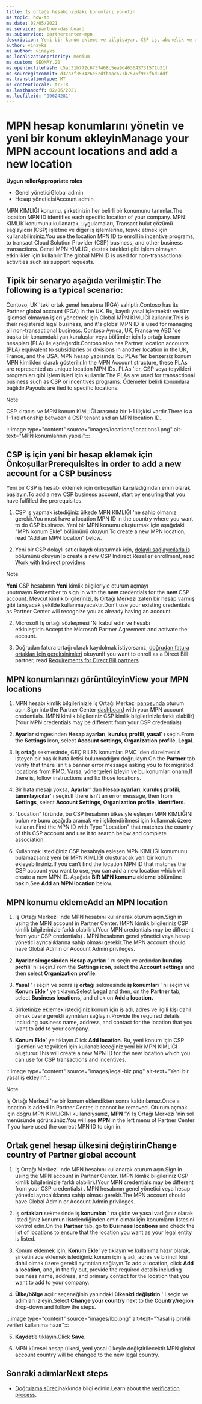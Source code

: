 ```yaml
---
title: İş ortağı hesabınızdaki konumları yönetin
ms.topic: how-to
ms.date: 02/05/2021
ms.service: partner-dashboard
ms.subservice: partnercenter-mpn
description: Yeni bir konum ekleme ve bilgisayar, CSP iş, abonelik ve diğer işlemlerde MPN KIMLIĞI 'nin nasıl kullanıldığını öğrenin.
author: vinayks
ms.author: vinayks
ms.localizationpriority: medium
ms.custom: SEOMAY.20
ms.openlocfilehash: c5ac31b772c6757468c5ea9d463643731571b31f
ms.sourcegitcommit: d37a3f353426e52dfbbac577b7576f9c3f6d2ddf
ms.translationtype: MT
ms.contentlocale: tr-TR
ms.lasthandoff: 02/06/2021
ms.locfileid: "99624281"
---
```

# <a name="manage-your-mpn-account-locations-and-add-a-new-location"></a><span data-ttu-id="d2599-103">MPN hesap konumlarını yönetin ve yeni bir konum ekleyin</span><span class="sxs-lookup"><span data-stu-id="d2599-103">Manage your MPN account locations and add a new location</span></span>


<span data-ttu-id="d2599-104">**Uygun roller**</span><span class="sxs-lookup"><span data-stu-id="d2599-104">**Appropriate roles**</span></span>

- <span data-ttu-id="d2599-105">Genel yönetici</span><span class="sxs-lookup"><span data-stu-id="d2599-105">Global admin</span></span>
- <span data-ttu-id="d2599-106">Hesap yöneticisi</span><span class="sxs-lookup"><span data-stu-id="d2599-106">Account admin</span></span>

<span data-ttu-id="d2599-107">MPN KIMLIĞI konumu, şirketinizin her belirli bir konumunu tanımlar.</span><span class="sxs-lookup"><span data-stu-id="d2599-107">The location MPN ID identifies each specific location of your company.</span></span> <span data-ttu-id="d2599-108">MPN KIMLIK konumunu kullanarak, uygulamaları, Transact bulut çözümü sağlayıcısı (CSP) işletme ve diğer iş işlemlerine, teşvik etmek için kullanabilirsiniz.</span><span class="sxs-lookup"><span data-stu-id="d2599-108">You use the location MPN ID to enroll in incentive programs, to transact Cloud Solution Provider (CSP) business, and other business transactions.</span></span> <span data-ttu-id="d2599-109">Genel MPN KIMLIĞI, destek istekleri gibi işlem olmayan etkinlikler için kullanılır.</span><span class="sxs-lookup"><span data-stu-id="d2599-109">The global MPN ID is used for non-transactional activities such as support requests.</span></span>

## <a name="the-following-is-a-typical-scenario"></a><span data-ttu-id="d2599-110">Tipik bir senaryo aşağıda verilmiştir:</span><span class="sxs-lookup"><span data-stu-id="d2599-110">The following is a typical scenario:</span></span>

<span data-ttu-id="d2599-111">Contoso, UK 'teki ortak genel hesabına (PGA) sahiptir.</span><span class="sxs-lookup"><span data-stu-id="d2599-111">Contoso has its Partner global account (PGA) in the UK.</span></span> <span data-ttu-id="d2599-112">Bu, kayıtlı yasal işletmektir ve tüm işlemsel olmayan işleri yönetmek için Global MPN KIMLIĞI kullanılır.</span><span class="sxs-lookup"><span data-stu-id="d2599-112">This is their registered legal business, and it's global MPN ID is used for managing all non-transactional business.</span></span> <span data-ttu-id="d2599-113">Contoso Ayrıca, UK, Fransa ve ABD 'de başka bir konumdaki yan kuruluşlar veya bölümler için Iş ortağı konum hesapları (PLA) ile eşdeğerdir.</span><span class="sxs-lookup"><span data-stu-id="d2599-113">Contoso also has Partner location accounts (PLA) equivalent to subsidiaries or divisions in another location in the UK, France, and the USA.</span></span> <span data-ttu-id="d2599-114">MPN hesap yapısında, bu PLAs 'ler benzersiz konum MPN kimlikleri olarak gösterilir.</span><span class="sxs-lookup"><span data-stu-id="d2599-114">In the MPN Account structure, these PLAs are represented as unique location MPN IDs.</span></span> <span data-ttu-id="d2599-115">PLAs 'ler, CSP veya teşvikleri programları gibi işlem işleri için kullanılır.</span><span class="sxs-lookup"><span data-stu-id="d2599-115">The PLAs are used for transactional business such as CSP or incentives programs.</span></span> <span data-ttu-id="d2599-116">Ödemeler belirli konumlara bağlıdır.</span><span class="sxs-lookup"><span data-stu-id="d2599-116">Payouts are tied to specific locations.</span></span> 

>[!NOTE]
><span data-ttu-id="d2599-117">CSP kiracısı ve MPN konum KIMLIĞI arasında bir 1-1 ilişkisi vardır.</span><span class="sxs-lookup"><span data-stu-id="d2599-117">There is a 1-1 relationship between a CSP tenant and an MPN location ID.</span></span>

:::image type="content" source="images/locations/locations1.png" alt-text="MPN konumlarının yapısı":::

## <a name="prerequisites-in-order-to-add-a-new-account-for-a-csp-business"></a><span data-ttu-id="d2599-119">CSP iş için yeni bir hesap eklemek için Önkoşullar</span><span class="sxs-lookup"><span data-stu-id="d2599-119">Prerequisites in order to add a new account for a CSP business</span></span>

<span data-ttu-id="d2599-120">Yeni bir CSP iş hesabı eklemek için önkoşulları karşıladığından emin olarak başlayın.</span><span class="sxs-lookup"><span data-stu-id="d2599-120">To add a new CSP business account, start by ensuring that you have fulfilled the prerequisites.</span></span>

1. <span data-ttu-id="d2599-121">CSP iş yapmak istediğiniz ülkede MPN KIMLIĞI 'ne sahip olmanız gerekir.</span><span class="sxs-lookup"><span data-stu-id="d2599-121">You must have a location MPN ID in the country where you want to do CSP business.</span></span> <span data-ttu-id="d2599-122">Yeni bir MPN konumu oluşturmak için aşağıdaki "MPN konum Ekle" bölümünü okuyun.</span><span class="sxs-lookup"><span data-stu-id="d2599-122">To create a new MPN location, read “Add an MPN location” below.</span></span>
  
1. <span data-ttu-id="d2599-123">Yeni bir CSP dolaylı satıcı kaydı oluşturmak için, [dolaylı sağlayıcılarla iş](indirect-reseller-tasks-in-partner-center.md#get-started) bölümünü okuyun</span><span class="sxs-lookup"><span data-stu-id="d2599-123">To create a new CSP Indirect Reseller enrollment, read [Work with Indirect providers](indirect-reseller-tasks-in-partner-center.md#get-started)</span></span> 

>[!NOTE] 
 ><span data-ttu-id="d2599-124">**Yeni** CSP hesabının **Yeni** kimlik bilgileriyle oturum açmayı unutmayın.</span><span class="sxs-lookup"><span data-stu-id="d2599-124">Remember to sign in with the **new** credentials for the **new** CSP account.</span></span> <span data-ttu-id="d2599-125">Mevcut kimlik bilgilerinizi, Iş Ortağı Merkezi zaten bir hesap varmış gibi tanıyacak şekilde kullanmayacaktır.</span><span class="sxs-lookup"><span data-stu-id="d2599-125">Don't use your existing credentials as Partner Center will recognize you as already having an account.</span></span>

2. <span data-ttu-id="d2599-126">Microsoft Iş ortağı sözleşmesi 'Ni kabul edin ve hesabı etkinleştirin.</span><span class="sxs-lookup"><span data-stu-id="d2599-126">Accept the Microsoft Partner Agreement and activate the account.</span></span>

1. <span data-ttu-id="d2599-127">Doğrudan fatura ortağı olarak kaydolmak istiyorsanız, [doğrudan fatura ortakları Için gereksinimleri](direct-partner-new-requirements.md) okuyun</span><span class="sxs-lookup"><span data-stu-id="d2599-127">If you want to enroll as a Direct Bill partner, read [Requirements for Direct Bill partners](direct-partner-new-requirements.md)</span></span>

## <a name="view-your-mpn-locations"></a><span data-ttu-id="d2599-128">MPN konumlarınızı görüntüleyin</span><span class="sxs-lookup"><span data-stu-id="d2599-128">View your MPN locations</span></span>

1. <span data-ttu-id="d2599-129">MPN hesabı kimlik bilgilerinizle Iş Ortağı Merkezi [panosunda](https://partner.microsoft.com/dashboard/home) oturum açın.</span><span class="sxs-lookup"><span data-stu-id="d2599-129">Sign into the Partner Center [dashboard](https://partner.microsoft.com/dashboard/home) with your MPN account credentials.</span></span> <span data-ttu-id="d2599-130">(MPN kimlik bilgileriniz CSP kimlik bilgilerinizle farklı olabilir)</span><span class="sxs-lookup"><span data-stu-id="d2599-130">(Your MPN credentials may be different from your CSP credentials)</span></span> 
 
1. <span data-ttu-id="d2599-131">**Ayarlar** simgesinden **Hesap ayarları**, **kuruluş profili**, **yasal**' ı seçin.</span><span class="sxs-lookup"><span data-stu-id="d2599-131">From the **Settings** icon, select **Account settings**, **Organization profile**, **Legal**.</span></span> 

1. <span data-ttu-id="d2599-132">**Iş ortağı** sekmesinde, GEÇIRILEN konumları PMC 'den düzelmenizi isteyen bir başlık hata iletisi bulunmadığını doğrulayın.</span><span class="sxs-lookup"><span data-stu-id="d2599-132">On the **Partner** tab verify that there isn't a banner error message asking you to fix migrated locations from PMC.</span></span> <span data-ttu-id="d2599-133">Varsa, yönergeleri izleyin ve bu konumları onarın.</span><span class="sxs-lookup"><span data-stu-id="d2599-133">If there is, follow instructions and fix those locations.</span></span> 

3. <span data-ttu-id="d2599-134">Bir hata mesajı yoksa,  **Ayarlar**' dan  **Hesap ayarları**, **kuruluş profili**, **tanımlayıcılar**' ı seçin.</span><span class="sxs-lookup"><span data-stu-id="d2599-134">If there isn't an error message, then from  **Settings**, select  **Account Settings**, **Organization profile**, **Identifiers**.</span></span>

4. <span data-ttu-id="d2599-135">"Location" türünde, bu CSP hesabının ülkesiyle eşleşen MPN KIMLIĞINI bulun ve bunu aşağıda aramak ve ilişkilendirilmesi için kullanmak üzere kullanın.</span><span class="sxs-lookup"><span data-stu-id="d2599-135">Find the MPN ID with Type "Location" that matches the country of this CSP account and use it to search below and complete association.</span></span>

5. <span data-ttu-id="d2599-136">Kullanmak istediğiniz CSP hesabıyla eşleşen MPN KIMLIĞI konumunu bulamazsanız yeni bir MPN KIMLIĞI oluşturacak yeni bir konum ekleyebilirsiniz.</span><span class="sxs-lookup"><span data-stu-id="d2599-136">If you can’t find the location MPN ID that matches the CSP account you want to use, you can add a new location which will create a new MPN ID.</span></span> <span data-ttu-id="d2599-137">Aşağıda **BIR MPN konumu ekleme** bölümüne bakın.</span><span class="sxs-lookup"><span data-stu-id="d2599-137">See **Add an MPN location** below.</span></span>

## <a name="add-an-mpn-location"></a><span data-ttu-id="d2599-138">MPN konumu ekleme</span><span class="sxs-lookup"><span data-stu-id="d2599-138">Add an MPN location</span></span>

1. <span data-ttu-id="d2599-139">Iş Ortağı Merkezi 'nde MPN hesabını kullanarak oturum açın.</span><span class="sxs-lookup"><span data-stu-id="d2599-139">Sign in using the MPN account in Partner Center.</span></span> <span data-ttu-id="d2599-140">(MPN kimlik bilgileriniz CSP kimlik bilgilerinizle farklı olabilir).</span><span class="sxs-lookup"><span data-stu-id="d2599-140">(Your MPN credentials may be different from your CSP credentials) .</span></span> <span data-ttu-id="d2599-141">MPN hesabının genel yönetici veya hesap yönetici ayrıcalıklarına sahip olması gerekir.</span><span class="sxs-lookup"><span data-stu-id="d2599-141">The MPN account should have Global Admin or Account Admin privileges.</span></span> 

1. <span data-ttu-id="d2599-142">**Ayarlar simgesinden** **Hesap ayarları** ' nı seçin ve ardından **kuruluş profili**' ni seçin.</span><span class="sxs-lookup"><span data-stu-id="d2599-142">From the **Settings icon**, select the **Account settings** and then select **Organization profile**.</span></span>

2. <span data-ttu-id="d2599-143">**Yasal** ' ı seçin ve sonra iş **ortağı** sekmesinde **iş konumları** ' nı seçin ve **Konum Ekle** ' ye tıklayın.</span><span class="sxs-lookup"><span data-stu-id="d2599-143">Select **Legal** and then, on the **Partner** tab, select **Business locations,** and click on **Add a location.**</span></span>

3. <span data-ttu-id="d2599-144">Şirketinize eklemek istediğiniz konum için iş adı, adres ve ilgili kişi dahil olmak üzere gerekli ayrıntıları sağlayın.</span><span class="sxs-lookup"><span data-stu-id="d2599-144">Provide the required details including business name, address, and contact for the location that you want to add to your company.</span></span>
 
1. <span data-ttu-id="d2599-145">**Konum Ekle**' ye tıklayın.</span><span class="sxs-lookup"><span data-stu-id="d2599-145">Click **Add location**.</span></span> <span data-ttu-id="d2599-146">Bu, yeni konum için CSP işlemleri ve teşvikleri için kullanabileceğiniz yeni bir MPN KIMLIĞI oluşturur.</span><span class="sxs-lookup"><span data-stu-id="d2599-146">This will create a new MPN ID for the new location which you can use for CSP transactions and incentives.</span></span>

:::image type="content" source="images/legal-biz.png" alt-text="Yeni bir yasal iş ekleyin":::

> [!NOTE]
> <span data-ttu-id="d2599-148">Iş Ortağı Merkezi 'ne bir konum eklendikten sonra kaldırılamaz.</span><span class="sxs-lookup"><span data-stu-id="d2599-148">Once a location is added in Partner Center, it cannot be removed.</span></span> <span data-ttu-id="d2599-149">Oturum açmak için doğru MPN KIMLIĞINI kullandıysanız, **MPN** 'Yi Iş Ortağı Merkezi 'nin sol menüsünde görürsünüz.</span><span class="sxs-lookup"><span data-stu-id="d2599-149">You will see **MPN** in the left menu of Partner Center if you have used the correct MPN ID to sign in.</span></span>

## <a name="change-country-of-partner-global-account"></a><span data-ttu-id="d2599-150">Ortak genel hesap ülkesini değiştirin</span><span class="sxs-lookup"><span data-stu-id="d2599-150">Change country of Partner global account</span></span> 

1. <span data-ttu-id="d2599-151">Iş Ortağı Merkezi 'nde MPN hesabını kullanarak oturum açın.</span><span class="sxs-lookup"><span data-stu-id="d2599-151">Sign in using the MPN account in Partner Center.</span></span> <span data-ttu-id="d2599-152">(MPN kimlik bilgileriniz CSP kimlik bilgilerinizle farklı olabilir).</span><span class="sxs-lookup"><span data-stu-id="d2599-152">(Your MPN credentials may be different from your CSP credentials) .</span></span> <span data-ttu-id="d2599-153">MPN hesabının genel yönetici veya hesap yönetici ayrıcalıklarına sahip olması gerekir.</span><span class="sxs-lookup"><span data-stu-id="d2599-153">The MPN account should have Global Admin or Account Admin privileges.</span></span> 

2. <span data-ttu-id="d2599-154">Iş **ortakları** sekmesinde **iş konumları** ' na gidin ve yasal varlığınız olarak istediğiniz konumun listelendiğinden emin olmak için konumların listesini kontrol edin.</span><span class="sxs-lookup"><span data-stu-id="d2599-154">On the **Partner** tab, go to **Business locations** and check the list of locations to ensure that the location you want as your legal entity is listed.</span></span> 
 
1. <span data-ttu-id="d2599-155">Konum eklemek için, **Konum Ekle**' ye tıklayın ve kullanıma hazır olarak, şirketinizde eklemek istediğiniz konum için iş adı, adres ve birincil kişi dahil olmak üzere gerekli ayrıntıları sağlayın.</span><span class="sxs-lookup"><span data-stu-id="d2599-155">To add a location, click **Add a location**, and, in the fly out, provide the required details including business name, address, and primary contact for the location that you want to add to your company.</span></span> 
 
1. <span data-ttu-id="d2599-156">**Ülke/bölge** açılır seçeneğinin yanındaki **ülkenizi değiştirin** ' i seçin ve adımları izleyin.</span><span class="sxs-lookup"><span data-stu-id="d2599-156">Select **Change your country** next to the **Country/region** drop-down and follow the steps.</span></span> 

:::image type="content" source="images/lbp.png" alt-text="Yasal iş profili verileri kullanıma hazır":::

5. <span data-ttu-id="d2599-158">**Kaydet**’e tıklayın.</span><span class="sxs-lookup"><span data-stu-id="d2599-158">Click **Save**.</span></span>

6. <span data-ttu-id="d2599-159">MPN küresel hesap ülkesi, yeni yasal ülkeyle değiştirilecektir.</span><span class="sxs-lookup"><span data-stu-id="d2599-159">MPN global account country will be changed to the new legal country.</span></span>
  
## <a name="next-steps"></a><span data-ttu-id="d2599-160">Sonraki adımlar</span><span class="sxs-lookup"><span data-stu-id="d2599-160">Next steps</span></span>

- <span data-ttu-id="d2599-161">[Doğrulama süreci](verification-responses.md)hakkında bilgi edinin.</span><span class="sxs-lookup"><span data-stu-id="d2599-161">Learn about the [verification process](verification-responses.md).</span></span>
